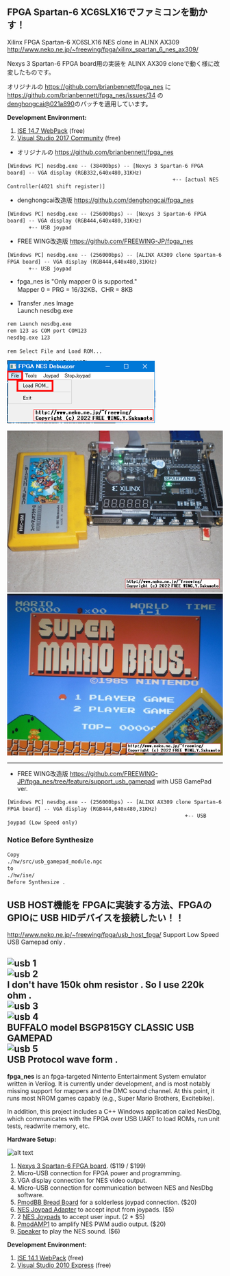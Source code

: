 ## FPGA Spartan-6 XC6SLX16でファミコンを動かす！
Xilinx FPGA Spartan-6 XC6SLX16 NES clone in ALINX AX309  
http://www.neko.ne.jp/~freewing/fpga/xilinx_spartan_6_nes_ax309/

Nexys 3 Spartan-6 FPGA board用の実装を ALINX AX309 cloneで動く様に改変したものです。  

オリジナルの https://github.com/brianbennett/fpga_nes に https://github.com/brianbennett/fpga_nes/issues/34 の[denghongcai@021a890](https://github.com/denghongcai/fpga_nes/commit/021a890721ca7dfa8bf397dcce3d0221d1f0095a)のパッチを適用しています。  

**Development Environment:**

1. [ISE 14.7 WebPack](https://japan.xilinx.com/downloadNav/vivado-design-tools/archive-ise.html) (free)
2. [Visual Studio 2017 Community](https://visualstudio.microsoft.com/ja/vs/older-downloads/) (free)

* オリジナルの https://github.com/brianbennett/fpga_nes
```
[Windows PC] nesdbg.exe -- (38400bps) -- [Nexys 3 Spartan-6 FPGA board] -- VGA display (RGB332,640x480,31KHz)
                                                      +-- [actual NES Controller(4021 shift register)]  
```
* denghongcai改造版 https://github.com/denghongcai/fpga_nes
```
[Windows PC] nesdbg.exe -- (256000bps) -- [Nexys 3 Spartan-6 FPGA board] -- VGA display (RGB444,640x480,31KHz)  
       +-- USB joypad
```
* FREE WING改造版 https://github.com/FREEWING-JP/fpga_nes
```
[Windows PC] nesdbg.exe -- (256000bps) -- [ALINX AX309 clone Spartan-6 FPGA board] -- VGA display (RGB444,640x480,31KHz)
       +-- USB joypad
```

* fpga_nes is "Only mapper 0 is supported."  
Mapper 0 = PRG = 16/32KB、CHR = 8KB  

* Transfer .nes Image  
Launch nesdbg.exe  
```
rem Launch nesdbg.exe
rem 123 as COM port COM123
nesdbg.exe 123

rem Select File and Load ROM...
```
![nesdbg.exe](https://raw.githubusercontent.com/FREEWING-JP/fpga_nes/master/assets/fpga_nes_load_nes_cassete_game_image.png)  

![pic 1](https://raw.githubusercontent.com/FREEWING-JP/fpga_nes/master/assets/xilinx_spartan_6_nes_ax309_1.jpg)  
![pic 2](https://raw.githubusercontent.com/FREEWING-JP/fpga_nes/master/assets/xilinx_spartan_6_nes_ax309_2.jpg)

---
* FREE WING改造版 https://github.com/FREEWING-JP/fpga_nes/tree/feature/support_usb_gamepad with USB GamePad ver.
```
[Windows PC] nesdbg.exe -- (256000bps) -- [ALINX AX309 clone Spartan-6 FPGA board] -- VGA display (RGB444,640x480,31KHz)
                                                          +-- USB joypad (Low Speed only)
```
### Notice Before Synthesize
```
Copy
./hw/src/usb_gamepad_module.ngc
to
./hw/ise/
Before Synthesize .
```

## USB HOST機能を FPGAに実装する方法、FPGAの GPIOに USB HIDデバイスを接続したい！！
http://www.neko.ne.jp/~freewing/fpga/usb_host_fpga/
Support Low Speed USB Gamepad only .  

![usb 1](https://raw.githubusercontent.com/FREEWING-JP/fpga_nes/feature/support_usb_gamepad/assets/usb_host_fpga_schematics.png)  
![usb 2](https://raw.githubusercontent.com/FREEWING-JP/fpga_nes/feature/support_usb_gamepad/assets/usb_host_fpga_18.jpg)  
I don't have 150k ohm resistor . So I use 220k ohm .  
![usb 3](https://raw.githubusercontent.com/FREEWING-JP/fpga_nes/feature/support_usb_gamepad/assets/usb_connector_pin_assign.jpg)  
![usb 4](https://raw.githubusercontent.com/FREEWING-JP/fpga_nes/feature/support_usb_gamepad/assets/buffalo_bsgp815gy_usb_gamepad_1.jpg)  
BUFFALO model BSGP815GY CLASSIC USB GAMEPAD  
![usb 5](https://raw.githubusercontent.com/FREEWING-JP/fpga_nes/feature/support_usb_gamepad/assets/usb_host_fpga_receive_3.png)  
USB Protocol wave form .  
---
**fpga_nes** is an fpga-targeted Nintento Entertainment System emulator written in Verilog.  It is currently under development, and is most notably missing support for mappers and the DMC sound channel.  At this point, it runs most NROM games capably (e.g., Super Mario Brothers, Excitebike).

In addition, this project includes a C++ Windows application called NesDbg, which communicates with the FPGA over USB UART to load ROMs, run unit tests, readwrite memory, etc.

**Hardware Setup:**

![alt text](http://1.bp.blogspot.com/-BfVh-h9vj14/T-9pofsWmEI/AAAAAAAAAG8/kW62NiNQTsE/s320/setup.jpg "Title")

1. [Nexys 3 Spartan-6 FPGA board](http://www.digilentinc.com/Products/Detail.cfm?NavPath=2,400,897&Prod=NEXYS3). ($119 / $199)
2. Micro-USB connection for FPGA power and programming.
3. VGA display connection for NES video output.
4. Micro-USB connection for communication between NES and NesDbg software.
5. [PmodBB Bread Board](http://www.digilentinc.com/Products/Detail.cfm?NavPath=2,401,471&Prod=PMOD-BB) for a solderless joypad connection.  ($20)
6. [NES Joypad Adapter](http://www.parallax.com/StoreSearchResults/tabid/768/txtSearch/nes/List/0/SortField/4/ProductID/613/Default.aspx) to accept input from joypads.  ($5)
7. 2 [NES Joypads](http://www.parallax.com/Store/Accessories/Hardware/tabid/162/txtSearch/nes/List/0/SortField/4/ProductID/528/Default.aspx) to accept user input.  (2 * $5)
8. [PmodAMP1](http://www.digilentinc.com/Products/Detail.cfm?Prod=PMOD-AMP1) to amplify NES PWM audio output.  ($20)
9. [Speaker](http://www.digilentinc.com/Products/Catalog.cfm?NavPath=2,393&Cat=3) to play the NES sound.  ($6)


**Development Environment:**

1. [ISE 14.1 WebPack](http://www.xilinx.com/support/download/index.htm) (free)
2. [Visual Studio 2010 Express](http://www.microsoft.com/visualstudio/en-us/products/2010-editions/visual-cpp-express) (free)
